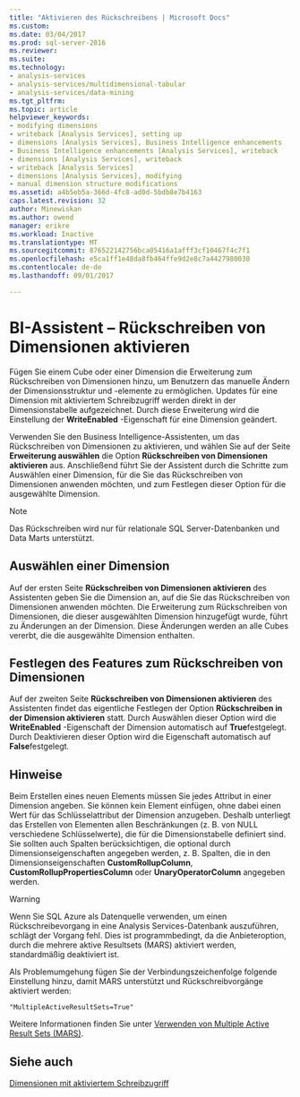 ```yaml
---
title: "Aktivieren des Rückschreibens | Microsoft Docs"
ms.custom: 
ms.date: 03/04/2017
ms.prod: sql-server-2016
ms.reviewer: 
ms.suite: 
ms.technology:
- analysis-services
- analysis-services/multidimensional-tabular
- analysis-services/data-mining
ms.tgt_pltfrm: 
ms.topic: article
helpviewer_keywords:
- modifying dimensions
- writeback [Analysis Services], setting up
- dimensions [Analysis Services], Business Intelligence enhancements
- Business Intelligence enhancements [Analysis Services], writeback
- dimensions [Analysis Services], writeback
- writeback [Analysis Services]
- dimensions [Analysis Services], modifying
- manual dimension structure modifications
ms.assetid: a4b5eb5a-366d-4fc8-ad0d-5bdb8e7b4163
caps.latest.revision: 32
author: Minewiskan
ms.author: owend
manager: erikre
ms.workload: Inactive
ms.translationtype: MT
ms.sourcegitcommit: 876522142756bca05416a1afff3cf10467f4c7f1
ms.openlocfilehash: e5ca1ff1e48da8fb464ffe9d2e8c7a4427980030
ms.contentlocale: de-de
ms.lasthandoff: 09/01/2017

---
```

# <a name="bi-wizard---enable-dimension-writeback"></a>BI-Assistent – Rückschreiben von Dimensionen aktivieren
  Fügen Sie einem Cube oder einer Dimension die Erweiterung zum Rückschreiben von Dimensionen hinzu, um Benutzern das manuelle Ändern der Dimensionsstruktur und -elemente zu ermöglichen. Updates für eine Dimension mit aktiviertem Schreibzugriff werden direkt in der Dimensionstabelle aufgezeichnet. Durch diese Erweiterung wird die Einstellung der **WriteEnabled** -Eigenschaft für eine Dimension geändert.  
  
 Verwenden Sie den Business Intelligence-Assistenten, um das Rückschreiben von Dimensionen zu aktivieren, und wählen Sie auf der Seite **Erweiterung auswählen** die Option **Rückschreiben von Dimensionen aktivieren** aus. Anschließend führt Sie der Assistent durch die Schritte zum Auswählen einer Dimension, für die Sie das Rückschreiben von Dimensionen anwenden möchten, und zum Festlegen dieser Option für die ausgewählte Dimension.  
  
> [!NOTE]  
>  Das Rückschreiben wird nur für relationale SQL Server-Datenbanken und Data Marts unterstützt.  
  
## <a name="selecting-a-dimension"></a>Auswählen einer Dimension  
 Auf der ersten Seite **Rückschreiben von Dimensionen aktivieren** des Assistenten geben Sie die Dimension an, auf die Sie das Rückschreiben von Dimensionen anwenden möchten. Die Erweiterung zum Rückschreiben von Dimensionen, die dieser ausgewählten Dimension hinzugefügt wurde, führt zu Änderungen an der Dimension. Diese Änderungen werden an alle Cubes vererbt, die die ausgewählte Dimension enthalten.  
  
## <a name="setting-dimension-writeback-capability"></a>Festlegen des Features zum Rückschreiben von Dimensionen  
 Auf der zweiten Seite **Rückschreiben von Dimensionen aktivieren** des Assistenten findet das eigentliche Festlegen der Option **Rückschreiben in der Dimension aktivieren** statt. Durch Auswählen dieser Option wird die **WriteEnabled** -Eigenschaft der Dimension automatisch auf **True**festgelegt. Durch Deaktivieren dieser Option wird die Eigenschaft automatisch auf **False**festgelegt.  
  
## <a name="remarks"></a>Hinweise  
 Beim Erstellen eines neuen Elements müssen Sie jedes Attribut in einer Dimension angeben. Sie können kein Element einfügen, ohne dabei einen Wert für das Schlüsselattribut der Dimension anzugeben. Deshalb unterliegt das Erstellen von Elementen allen Beschränkungen (z.&#160;B. von NULL verschiedene Schlüsselwerte), die für die Dimensionstabelle definiert sind. Sie sollten auch Spalten berücksichtigen, die optional durch Dimensionseigenschaften angegeben werden, z. B. Spalten, die in den Dimensionseigenschaften **CustomRollupColumn**, **CustomRollupPropertiesColumn** oder **UnaryOperatorColumn** angegeben werden.  
  
> [!WARNING]  
>  Wenn Sie SQL Azure als Datenquelle verwenden, um einen Rückschreibevorgang in eine Analysis Services-Datenbank auszuführen, schlägt der Vorgang fehl. Dies ist programmbedingt, da die Anbieteroption, durch die mehrere aktive Resultsets (MARS) aktiviert werden, standardmäßig deaktiviert ist.  
>   
>  Als Problemumgehung fügen Sie der Verbindungszeichenfolge folgende Einstellung hinzu, damit MARS unterstützt und Rückschreibvorgänge aktiviert werden:  
>   
>  `"MultipleActiveResultSets=True"`  
>   
>  Weitere Informationen finden Sie unter [Verwenden von Multiple Active Result Sets &#40;MARS&#41;](../../relational-databases/native-client/features/using-multiple-active-result-sets-mars.md).  
  
## <a name="see-also"></a>Siehe auch  
 [Dimensionen mit aktiviertem Schreibzugriff](../../analysis-services/multidimensional-models-olap-logical-dimension-objects/write-enabled-dimensions.md)  
  
  


